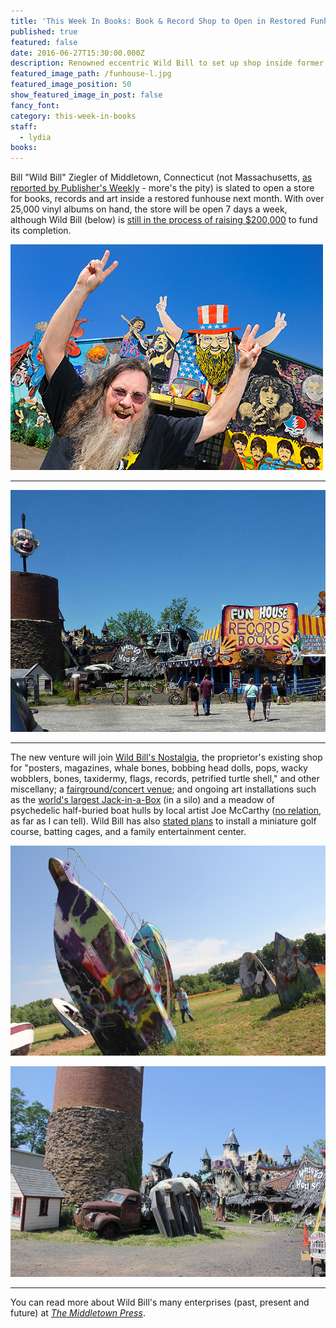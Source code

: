 ```yaml
---
title: 'This Week In Books: Book & Record Shop to Open in Restored Funhouse'
published: true
featured: false
date: 2016-06-27T15:30:00.000Z
description: Renowned eccentric Wild Bill to set up shop inside former carnival attraction.
featured_image_path: /funhouse-l.jpg
featured_image_position: 50
show_featured_image_in_post: false
fancy_font:
category: this-week-in-books
staff:
  - lydia
books:
---
```



Bill "Wild Bill" Ziegler of Middletown, Connecticut (not Massachusetts, [as reported by Publisher's Weekly](http://publishersweekly.com/pw/by-topic/industry-news/bookselling/article/70764-bookstore-news-june-27-2016.html) - more's the pity) is slated to open a store for books, records and art inside a restored funhouse next month. With over 25,000 vinyl albums on hand, the store will be open 7 days a week, although Wild Bill (below) is [still in the process of raising $200,000](http://www.wildbillsonline.com/funhouse) to fund its completion.

[![Wild Bill Ziegler in front of his Nostalgia Shop](/uploads/versions/wildbill1---x----500-361x---.jpg)](http://alferreiraphotography.com/blog/wild-bill-captured/)

---

[![](/uploads/versions/funhouse-l---x----782-600x---.jpg)](http://www.brooklinebooksmith.com/uploads/versions/funhouse-l---x----782-600x---.jpg)

---

The new venture will join [Wild Bill's Nostalgia](http://www.wildbillsonline.com/categories/), the proprietor's existing shop for "posters, magazines, whale bones, bobbing head dolls, pops, wacky wobblers, bones, taxidermy, flags, records, petrified turtle shell," and other miscellany; a [fairground/concert venue](http://www.wildbillsonline.com/events/); and ongoing art installations such as the [world's largest Jack-in-a-Box](http://www.roadsideamerica.com/story/19394) (in a silo) and a meadow of psychedelic half-buried boat hulls by local artist Joe McCarthy ([no relation](https://en.wikipedia.org/wiki/Joseph_McCarthy), as far as I can tell). Wild Bill has also [stated plans](http://www.middletownpress.com/business/20150727/lovingly-crafted-mini-amusement-park-in-middletown-waiting-on-funds) to install a miniature golf course, batting cages, and a family entertainment center.

[![](/uploads/versions/img_6001-l---x----800-534x---.jpg)](http://www.brooklinebooksmith.com/uploads/versions/img_6001-l---x----800-534x---.jpg)

[![](/uploads/versions/img_6007-l---x----800-534x---.jpg)](http://www.brooklinebooksmith.com/uploads/versions/img_6007-l---x----800-534x---.jpg)

---

You can read more about Wild Bill's many enterprises (past, present and future) at [*The Middletown Press*](http://www.middletownpress.com/business/20160623/art-installation-records-and-book-shop-open-at-wild-bills-nostalgia).